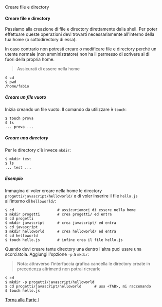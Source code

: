 Creare file e directory


#### Creare file e directory

Passiamo alla creazione di file e directory direttamente dalla shell.
Per poter effettuare queste operazioni devi trovarti necessariamente
all'interno della tua home (o sottodirectory di essa).

In caso contrario non potresti creare o modificare file e directory perché
un utente normale (non amministratore) non ha il permesso di scrivere al
di fuori della propria home.

> Assicurati di essere nella home

```
$ cd
$ pwd
/home/fabio
```

##### Creare un file vuoto

Inizia creando un file vuoto. Il comando da utilizzare è `touch`:

```
$ touch prova
$ ls
... prova ...
```

##### Creare una directory

Per le directory c'è invece `mkdir`:

```
$ mkdir test
$ ls
... test ...
```

##### Esempio

Immagina di voler creare nella home le directory
`progetti/javascript/helloworld/` e di voler inserire il file `hello.js`
all'interno di `helloworld/`:

```
$ cd                    # assicuriamoci di essere nella home
$ mkdir progetti        # crea progetti/ ed entra
$ cd progetti
$ mkdir javascript      # crea javascript/ ed entra
$ cd javascript
$ mkdir helloworld      # crea helloworld/ ed entra
$ cd helloworld
$ touch hello.js        # infine crea il file hello.js
```

Quando devi creare tante directory una dentro l'altra puoi usare una scorciatoia.
Aggiungi l'opzione `-p` a `mkdir`:

> Nota: attraverso l'interfaccia grafica cancella le directory create in precedenza
altrimenti non potrai ricrearle

```
$ cd
$ mkdir -p progetti/javascript/helloworld
$ cd progetti/javascript/helloworld      # usa <TAB>, mi raccomando
$ touch hello.js
```

<a href="/activities/1">Torna alla Parte I</a>
